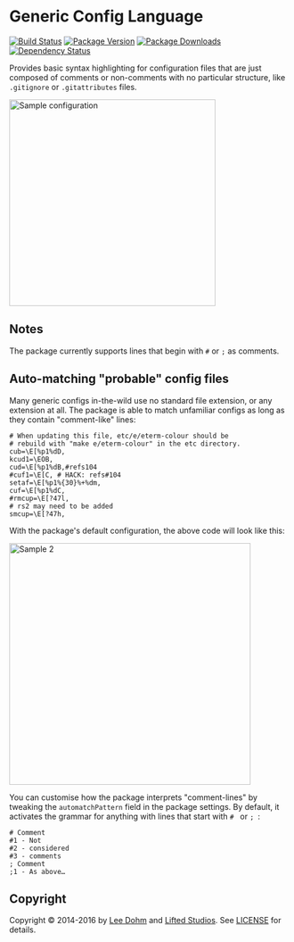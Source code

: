 # Generic Config Language

[![Build Status](https://img.shields.io/travis/lee-dohm/language-generic-config.svg)](https://travis-ci.org/lee-dohm/language-generic-config)
[![Package Version](https://img.shields.io/apm/v/language-generic-config.svg)](https://atom.io/packages/language-generic-config)
[![Package Downloads](https://img.shields.io/apm/dm/language-generic-config.svg)](https://atom.io/packages/language-generic-config)
[![Dependency Status](https://img.shields.io/david/lee-dohm/language-generic-config.svg)](https://david-dm.org/lee-dohm/language-generic-config)

Provides basic syntax highlighting for configuration files that are just composed of comments or non-comments with no particular structure, like `.gitignore` or `.gitattributes` files.

<img alt="Sample configuration" width="370" src="https://raw.githubusercontent.com/lee-dohm/language-generic-config/master/sample-1.png" />

## Notes

The package currently supports lines that begin with `#` or `;` as comments.

## Auto-matching "probable" config files

Many generic configs in-the-wild use no standard file extension, or any extension at all.
The package is able to match unfamiliar configs as long as they contain "comment-like" lines:

~~~
# When updating this file, etc/e/eterm-colour should be
# rebuild with "make e/eterm-colour" in the etc directory.
cub=\E[%p1%dD,
kcud1=\EOB,
cud=\E[%p1%dB,#refs104
#cuf1=\E[C, # HACK: refs#104
setaf=\E[%p1%{30}%+%dm,
cuf=\E[%p1%dC,
#rmcup=\E[?47l,
# rs2 may need to be added
smcup=\E[?47h,
~~~

With the package's default configuration, the above code will look like this:

<img alt="Sample 2" width="433" src="https://raw.githubusercontent.com/lee-dohm/language-generic-config/master/sample-2.png" />

You can customise how the package interprets "comment-lines" by tweaking the `automatchPattern` field in the package settings.
By default, it activates the grammar for anything with lines that start with `# ` or `; `:

~~~
# Comment
#1 - Not
#2 - considered
#3 - comments
; Comment
;1 - As above…
~~~

## Copyright

Copyright &copy; 2014-2016 by [Lee Dohm](http://www.lee-dohm.com) and [Lifted Studios](http://www.liftedstudios.com). See [LICENSE](https://github.com/lee-dohm/language-generic-config/blob/master/LICENSE.md) for details.
